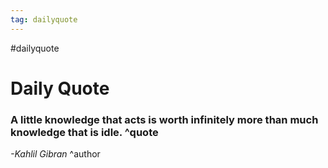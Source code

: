 ```yaml
---
tag: dailyquote
---
```


#dailyquote

# Daily Quote

### A little knowledge that acts is worth infinitely more than much knowledge that is idle. ^quote
*-Kahlil Gibran* ^author
